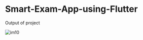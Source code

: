 # Smart-Exam-App-using-Flutter

Output of project

![im10](https://github.com/user-attachments/assets/0a8ef9ad-ac8d-43b9-9fc2-16d951208341)

